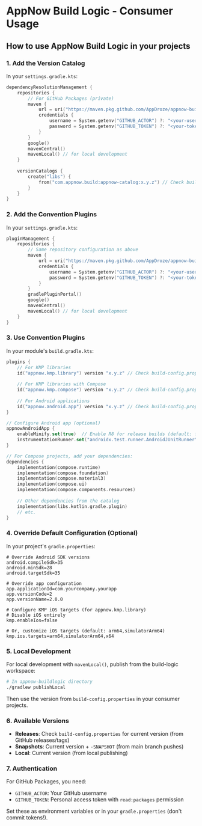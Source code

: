 # AppNow Build Logic - Consumer Usage

## How to use AppNow Build Logic in your projects

### 1. Add the Version Catalog

In your `settings.gradle.kts`:

```kotlin
dependencyResolutionManagement {
    repositories {
        // For GitHub Packages (private)
        maven { 
            url = uri("https://maven.pkg.github.com/AppDroze/appnow-buildlogic") 
            credentials {
                username = System.getenv("GITHUB_ACTOR") ?: "<your-username>"
                password = System.getenv("GITHUB_TOKEN") ?: "<your-token>"
            }
        }
        google()
        mavenCentral()
        mavenLocal() // for local development
    }
    
    versionCatalogs {
        create("libs") {
            from("com.appnow.build:appnow-catalog:x.y.z") // Check build-config.properties for current version
        }
    }
}
```

### 2. Add the Convention Plugins

In your `settings.gradle.kts`:

```kotlin
pluginManagement {
    repositories {
        // Same repository configuration as above
        maven { 
            url = uri("https://maven.pkg.github.com/AppDroze/appnow-buildlogic")
            credentials {
                username = System.getenv("GITHUB_ACTOR") ?: "<your-username>"
                password = System.getenv("GITHUB_TOKEN") ?: "<your-token>"
            }
        }
        gradlePluginPortal()
        google()
        mavenCentral()
        mavenLocal() // for local development
    }
}
```

### 3. Use Convention Plugins

In your module's `build.gradle.kts`:

```kotlin
plugins {
    // For KMP libraries
    id("appnow.kmp.library") version "x.y.z" // Check build-config.properties for current version
    
    // For KMP libraries with Compose 
    id("appnow.kmp.compose") version "x.y.z" // Check build-config.properties for current version
    
    // For Android applications
    id("appnow.android.app") version "x.y.z" // Check build-config.properties for current version
}

// Configure Android app (optional)
appnowAndroidApp {
    enableMinify.set(true)  // Enable R8 for release builds (default: false)
    instrumentationRunner.set("androidx.test.runner.AndroidJUnitRunner")  // Customize test runner
}

// For Compose projects, add your dependencies:
dependencies {
    implementation(compose.runtime)
    implementation(compose.foundation)
    implementation(compose.material3)
    implementation(compose.ui)
    implementation(compose.components.resources)
    
    // Other dependencies from the catalog
    implementation(libs.kotlin.gradle.plugin)
    // etc.
}
```

### 4. Override Default Configuration (Optional)

In your project's `gradle.properties`:

```properties
# Override Android SDK versions
android.compileSdk=35
android.minSdk=28
android.targetSdk=35

# Override app configuration
app.applicationId=com.yourcompany.yourapp
app.versionCode=2
app.versionName=2.0.0

# Configure KMP iOS targets (for appnow.kmp.library)
# Disable iOS entirely
kmp.enableIos=false

# Or, customize iOS targets (default: arm64,simulatorArm64)
kmp.ios.targets=arm64,simulatorArm64,x64
```

### 5. Local Development

For local development with `mavenLocal()`, publish from the build-logic workspace:

```bash
# In appnow-buildlogic directory
./gradlew publishLocal
```

Then use the version from `build-config.properties` in your consumer projects.

### 6. Available Versions

- **Releases**: Check `build-config.properties` for current version (from GitHub releases/tags)
- **Snapshots**: Current version + `-SNAPSHOT` (from main branch pushes)
- **Local**: Current version (from local publishing)

### 7. Authentication

For GitHub Packages, you need:
- `GITHUB_ACTOR`: Your GitHub username
- `GITHUB_TOKEN`: Personal access token with `read:packages` permission

Set these as environment variables or in your `gradle.properties` (don't commit tokens!).
